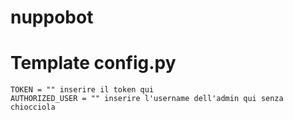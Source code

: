 # nuppobot

# Template config.py
```
TOKEN = "" inserire il token qui
AUTHORIZED_USER = "" inserire l'username dell'admin qui senza chiocciola
```
